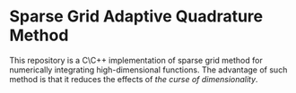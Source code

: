 # Sparse Grid Adaptive Quadrature Method
This repository is a C\C++ implementation of sparse grid method for numerically integrating high-dimensional functions. The advantage of such method is that it reduces the effects of _the curse of dimensionality_.

